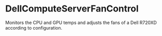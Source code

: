 # DellComputeServerFanControl
Monitors the CPU and GPU temps and adjusts the fans of a Dell R720XD according to configuration.
